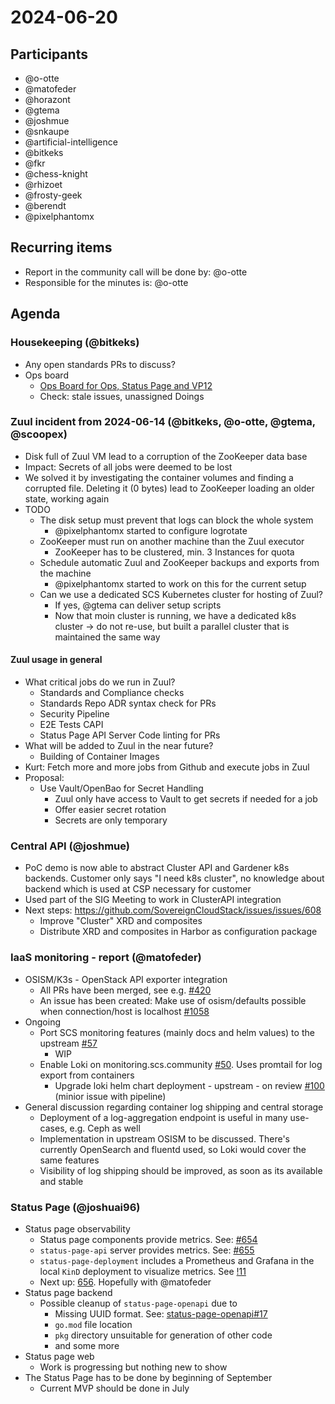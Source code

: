 # 2024-06-20

## Participants
- @o-otte
- @matofeder
- @horazont
- @gtema
- @joshmue
- @snkaupe
- @artificial-intelligence
- @bitkeks
- @fkr
- @chess-knight
- @rhizoet
- @frosty-geek
- @berendt
- @pixelphantomx

## Recurring items

- Report in the community call will be done by: @o-otte
- Responsible for the minutes is: @o-otte

## Agenda

### Housekeeping (@bitkeks)

- Any open standards PRs to discuss?
- Ops board
    - [Ops Board for Ops, Status Page and VP12](https://github.com/orgs/SovereignCloudStack/projects/6/views/8?layout=table&groupedBy%5BcolumnId%5D=Status&filterQuery=label%3A%22ops%22%2C%22status-page%22%2C%22SCS-VP12%22+-status%3ADone%2CAbandoned+&visibleFields=%5B%22Title%22%2C%22Assignees%22%2C%22Labels%22%2C%22Repository%22%5D)
    - Check: stale issues, unassigned Doings

### Zuul incident from 2024-06-14 (@bitkeks, @o-otte, @gtema, @scoopex)

- Disk full of Zuul VM lead to a corruption of the ZooKeeper data base
- Impact: Secrets of all jobs were deemed to be lost
- We solved it by investigating the container volumes and finding a corrupted file. Deleting it (0 bytes) lead to ZooKeeper loading an older state, working again
- TODO
    - The disk setup must prevent that logs can block the whole system
        - @pixelphantomx started to configure logrotate
    - ZooKeeper must run on another machine than the Zuul executor
        - ZooKeeper has to be clustered, min. 3 Instances for quota
    - Schedule automatic Zuul and ZooKeeper backups and exports from the machine
        - @pixelphantomx started to work on this for the current setup
    - Can we use a dedicated SCS Kubernetes cluster for hosting of Zuul?
        - If yes, @gtema can deliver setup scripts
        - Now that moin cluster is running, we have a dedicated k8s cluster -> do not re-use, but built a parallel cluster that is maintained the same way
        
#### Zuul usage in general

- What critical jobs do we run in Zuul?
    - Standards and Compliance checks
    - Standards Repo ADR syntax check for PRs
    - Security Pipeline
    - E2E Tests CAPI
    - Status Page API Server Code linting for PRs
- What will be added to Zuul in the near future?
    - Building of Container Images
- Kurt: Fetch more and more jobs from Github and execute jobs in Zuul
- Proposal:
    - Use Vault/OpenBao for Secret Handling
        - Zuul only have access to Vault to get secrets if needed for a job
        - Offer easier secret rotation
        - Secrets are only temporary 

### Central API (@joshmue)

- PoC demo is now able to abstract Cluster API and Gardener k8s backends. Customer only says "I need k8s cluster", no knowledge about backend which is used at CSP necessary for customer
- Used part of the SIG Meeting to work in ClusterAPI integration
- Next steps: https://github.com/SovereignCloudStack/issues/issues/608
    - Improve "Cluster" XRD and composites
    - Distribute XRD and composites in Harbor as configuration package

### IaaS monitoring - report (@matofeder)

- OSISM/K3s - OpenStack API exporter integration
    - All PRs have been merged, see e.g. [#420](https://github.com/osism/ansible-playbooks/pull/420)
    - An issue has been created:  Make use of osism/defaults possible when connection/host is localhost [#1058](https://github.com/osism/issues/issues/1058)
- Ongoing
    - Port SCS monitoring features (mainly docs and helm values) to the upstream [#57](https://github.com/SovereignCloudStack/k8s-observability/issues/57)
        - WIP
    - Enable Loki on monitoring.scs.community [#50](https://github.com/SovereignCloudStack/k8s-observability/issues/50). Uses promtail for log export from containers
        - Upgrade loki helm chart deployment - upstream - on review [#100](https://github.com/dNationCloud/kubernetes-monitoring-stack/pull/100) (minior issue with pipeline)
- General discussion regarding container log shipping and central storage
     - Deployment of a log-aggregation endpoint is useful in many use-cases, e.g. Ceph as well
     - Implementation in upstream OSISM to be discussed. There's currently OpenSearch and fluentd used, so Loki would cover the same features
     - Visibility of log shipping should be improved, as soon as its available and stable

### Status Page (@joshuai96)

- Status page observability
    - Status page components provide metrics. See: [#654](https://github.com/SovereignCloudStack/issues/issues/654)
    - `status-page-api` server provides metrics. See: [#655](https://github.com/SovereignCloudStack/issues/issues/655)
    - `status-page-deployment` includes a Prometheus and Grafana in the local `KinD` deployment to visualize metrics. See [!11](https://github.com/SovereignCloudStack/status-page-deployment/pull/11)
    - Next up: [656](https://github.com/SovereignCloudStack/issues/issues/656). Hopefully with @matofeder
- Status page backend
    - Possible cleanup of `status-page-openapi` due to
        - Missing UUID format. See: [status-page-openapi#17](https://github.com/SovereignCloudStack/status-page-openapi/issues/17)
        - `go.mod` file location
        - `pkg` directory unsuitable for generation of other code
        - and some more
- Status page web 
    - Work is progressing but nothing new to show
- The Status Page has to be done by beginning of September
    - Current MVP should be done in July
